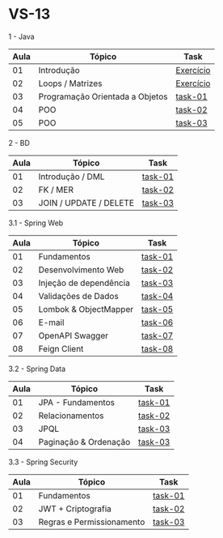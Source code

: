 # VS-13

1 - Java

| Aula | Tópico                           | Task                                                                                              |
| ---- | ---------------------------------| --------------------------------------------------------------------------------------------------|
| 01   |  Introdução                      | [Exercício](https://github.com/DavidKirsch-DBC/vs13-back/tree/main/01-java/Aula-01/)              |
| 02   |  Loops / Matrizes                | [Exercício](https://github.com/DavidKirsch-DBC/vs13-back/tree/main/01-java/Aula-02/)              |
| 03   |  Programação Orientada a Objetos | [task-01](https://github.com/DavidKirsch-DBC/vs13-back/tree/main/01-java/Aula-03/conta-corrente1) |
| 04   |  POO                             | [task-02](https://github.com/DavidKirsch-DBC/vs13-back/tree/main/01-java/Aula-04)                 |
| 05   |  POO                             | [task-03](https://github.com/DavidKirsch-DBC/vs13-back/tree/main/01-java/Aula-05)                 |

2 - BD

| Aula | Tópico                        | Task                                                                            |
| ---- | ----------------------------- | ------------------------------------------------------------------------------- |
| 01   | Introdução / DML              | [task-01](https://github.com/DavidKirsch-DBC/vs13-back/tree/main/02-bd/Aula-01) |
| 02   | FK / MER                      | [task-02](https://github.com/DavidKirsch-DBC/vs13-back/tree/main/02-bd/Aula-02) |
| 03   | JOIN / UPDATE / DELETE        | [task-03](https://github.com/DavidKirsch-DBC/vs13-back/tree/main/02-bd/Aula-03) |

3.1 - Spring Web

| Aula | Tópico                           | Task                                                                                                           |
|------|----------------------------------|----------------------------------------------------------------------------------------------------------------|
| 01   | Fundamentos                      |[task-01](https://github.com/DavidKirsch-DBC/vs13-back/tree/main/03-1-spring-web/Aula-01)                       |
| 02   | Desenvolvimento Web              |[task-02](https://github.com/DavidKirsch-DBC/vs13-back/tree/main/03-1-spring-web/Aula-02/task-02/PessoaAPI-Aula)|
| 03   | Injeção de dependência           |[task-03](https://github.com/DavidKirsch-DBC/vs13-back/tree/main/03-1-spring-web/Aula-03/task-03/PessoaAPI-Aula)|
| 04   | Validações de Dados              |[task-04](https://github.com/DavidKirsch-DBC/vs13-back/tree/main/03-1-spring-web/Aula-04/task-04/PessoaAPI-Aula)|
| 05   | Lombok & ObjectMapper            |[task-05](https://github.com/DavidKirsch-DBC/vs13-back/tree/main/03-1-spring-web/Aula-05/task-05/PessoaAPI-Aula)|
| 06   | E-mail                           |[task-06](https://github.com/DavidKirsch-DBC/vs13-back/tree/main/03-1-spring-web/Aula-06/task-06/PessoaAPI-Aula)|
| 07   | OpenAPI Swagger                  |[task-07](https://github.com/DavidKirsch-DBC/vs13-back/tree/main/03-1-spring-web/Aula-07/task-07/PessoaAPI-Aula)|
| 08   | Feign Client                     |[task-08](https://github.com/DavidKirsch-DBC/vs13-back/tree/main/03-1-spring-web/Aula-08/task-08/PessoaAPI-Aula)|

3.2 - Spring Data

| Aula | Tópico                           | Task                                                                                                            |
|------|----------------------------------|-----------------------------------------------------------------------------------------------------------------|
| 01   | JPA - Fundamentos                |[task-01](https://github.com/DavidKirsch-DBC/vs13-back/tree/main/03-2-spring-data/Aula-01)                       |
| 02   | Relacionamentos                  |[task-02](https://github.com/DavidKirsch-DBC/vs13-back/tree/main/03-2-spring-data/Aula-02)                       |
| 03   | JPQL                             |[task-03](https://github.com/DavidKirsch-DBC/vs13-back/tree/main/03-2-spring-data/Aula-03/task-03/PessoaAPI-Aula)|
| 04   | Paginação & Ordenação            |[task-03](https://github.com/DavidKirsch-DBC/vs13-back/tree/main/03-2-spring-data/PessoaAPI-Aula)                |

3.3 - Spring Security

| Aula | Tópico                           | Task                                                                                                                |
|------|----------------------------------|---------------------------------------------------------------------------------------------------------------------|
| 01   | Fundamentos                      |[task-01](https://github.com/DavidKirsch-DBC/vs13-back/tree/main/03-3-spring-security/Aula-01/task-01/PessoaAPI-Aula)|
| 02   | JWT + Criptografia               |[task-02](https://github.com/DavidKirsch-DBC/vs13-back/tree/main/03-3-spring-security/Aula-02/task-02/PessoaAPI-Aula)|
| 03   | Regras e Permissionamento        |[task-03](https://github.com/DavidKirsch-DBC/vs13-back/tree/main/03-3-spring-security/Aula-03/task-03/PessoaAPI-Aula)|



